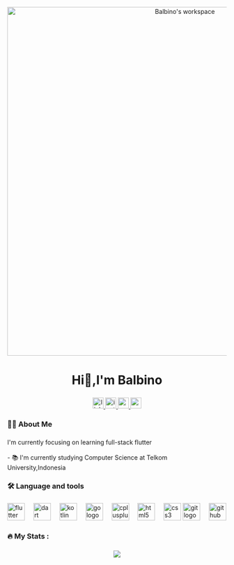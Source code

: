<br clear="both">

<div align="center">
  <img src="https://drive.google.com/uc?id=1KF9UMHRXtWz9agMoiUu1UWFpts0py2Js" alt="Balbino's workspace" width="800"/>
</div>




###

<h1 align="center">Hi👋,I'm Balbino</h1>

###

<div align="center">
  <a href="https://www.linkedin.com/in/balbino-pedro-baptista-83a8a9257/" target="_blank">
    <img src="https://img.shields.io/static/v1?message=LinkedIn&logo=linkedin&label=&color=0077B5&logoColor=white&labelColor=&style=for-the-badge" height="25" alt="linkedin logo"  />
  </a>
  <a href="https://www.instagram.com/21dinno?igsh=em82enczdXp6eDJm" target="_blank">
    <img src="https://img.shields.io/static/v1?message=Instagram&logo=instagram&label=&color=E4405F&logoColor=white&labelColor=&style=for-the-badge" height="25" alt="instagram logo"  />
  </a>
  <a href="https://www.codewars.com/users/balbino21" target="_blank">
    <img src="https://img.shields.io/static/v1?message=Codewars&logo=codewars&label=&color=B1361E&logoColor=white&labelColor=&style=for-the-badge" height="25" alt="codewars logo" />
  </a>
  <a href="https://codeforces.com/profile/balbinopb" target="_blank">
    <img src="https://img.shields.io/static/v1?message=Codeforces&logo=codeforces&label=&color=1F8ACB&logoColor=white&labelColor=&style=for-the-badge" height="25" alt="codeforces logo" />
  </a>
</div>


###

<h3 align="left">👩‍💻  About Me</h3>

###

<p align="left">I'm currently focusing on learning full-stack flutter<br><br>- 📚 I'm currently studying Computer Science at Telkom University,Indonesia</p>

###

<h3 align="left">🛠 Language and tools</h3>

###

<div align="left">
  <img src="https://cdn.jsdelivr.net/gh/devicons/devicon/icons/flutter/flutter-original.svg" height="40" alt="flutter logo"  />
  <img width="12" />
  <img src="https://cdn.jsdelivr.net/gh/devicons/devicon/icons/dart/dart-original.svg" height="40" alt="dart logo"  />
  <img width="12" />
  <img src="https://cdn.jsdelivr.net/gh/devicons/devicon/icons/kotlin/kotlin-original.svg" height="40" alt="kotlin logo"  />
  <img width="12" />
  <img src="https://cdn.jsdelivr.net/gh/devicons/devicon/icons/go/go-original-wordmark.svg" height="40" alt="go logo"  />
  <img width="12" />
  <img src="https://cdn.jsdelivr.net/gh/devicons/devicon/icons/cplusplus/cplusplus-plain.svg" height="40" alt="cplusplus logo"  />
  <img width="12" />
  <img src="https://cdn.jsdelivr.net/gh/devicons/devicon/icons/html5/html5-plain-wordmark.svg" height="40" alt="html5 logo"  />
  <img width="12" />
  <img src="https://cdn.jsdelivr.net/gh/devicons/devicon/icons/css3/css3-plain-wordmark.svg" height="40" alt="css3 logo"  />
  <img src="https://cdn.jsdelivr.net/gh/devicons/devicon/icons/git/git-original.svg" height="40" alt="git logo"  />
  <img width="12" />
  <img src="https://cdn.jsdelivr.net/gh/devicons/devicon/icons/github/github-original.svg" height="40" alt="github logo"  />
</div>



###

<h3 align="left">🔥   My Stats :</h3>

###

<dciv align="ccenter">
  <icmg src="hcttps://streak-stats.demolab.com?user=balbinopb&locale=en&mode=daily&theme=dark&hide_border=false&border_radius=5&order=3" height="220" alt="streak graph"  />
</div>

<div align="center">
  <img src="https://github-readme-stats.vercel.app/api/top-langs/?username=balbinopb&theme=dark&hide_border=false&include_all_commits=false&count_private=false&layout=compact" />
</div>


###

###



###
